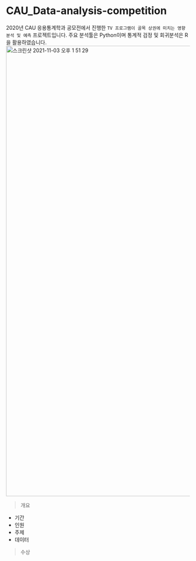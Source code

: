 # CAU_Data-analysis-competition

2020년 CAU 응용통계학과 공모전에서 진행한 `TV 프로그램이 골목 상권에 미치는 영향 분석 및 예측` 프로젝트입니다. 주요 분석툴은 Python이며 통계적 검정 및 회귀분석은 R을 활용하였습니다.
<img width="1232" alt="스크린샷 2021-11-03 오후 1 51 29" src="https://user-images.githubusercontent.com/79994991/140011472-e40ee2e1-63eb-47f2-9dfe-98cbf55d7dda.png">

> 개요
- 기간 
- 인원
- 주제
- 데이터 

> 수상




